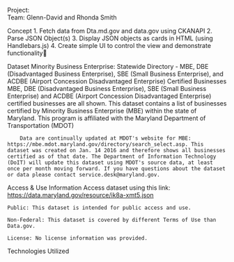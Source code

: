 Project:  
Team:  Glenn-David and Rhonda Smith


Concept	
    1. Fetch data from Dta.md.gov and data.gov using CKANAPI
	2. Parse JSON Object(s)
	3. Display JSON objects as cards in HTML (using Handlebars.js)
	4. Create simple UI to control the view and demonstrate functionality

Dataset 
	Minority Business Enterprise: Statewide Directory - MBE, DBE (Disadvantaged Business Enterprise), SBE (Small Business Enterprise), and ACDBE (Airport Concession Disadvantaged Enterprise) Certified Businesses
		MBE, DBE (Disadvantaged Business Enterprise), SBE (Small Business Enterprise) and ACDBE (Airport Concession Disadvantaged Enterprise) certified businesses are all shown. This dataset contains a list of businesses certified by Minority Business Enterprise (MBE) within the state of Maryland. This program is affiliated with the Maryland Department of Transportation (MDOT)

		Data are continually updated at MDOT's website for MBE: https://mbe.mdot.maryland.gov/directory/search_select.asp. This dataset was created on Jan. 14 2016 and therefore shows all businesses certified as of that date. The Department of Information Technology (DoIT) will update this dataset using MDOT's source data, at least once per month moving forward. If you have questions about the dataset or data please contact service.desk@maryland.gov.

Access & Use Information
	Access dataset using this link: https://data.maryland.gov/resource/ik8a-xmt5.json

	Public: This dataset is intended for public access and use.

	Non-Federal: This dataset is covered by different Terms of Use than Data.gov.
	
	License: No license information was provided.
	

Technologies Utilized
